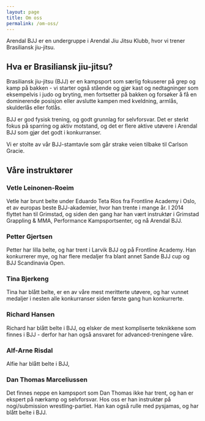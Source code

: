 ```yaml
---
layout: page
title: Om oss
permalink: /om-oss/
---
```


Arendal BJJ er en undergruppe i Arendal Jiu Jitsu Klubb, hvor vi trener Brasiliansk jiu-jitsu.

## Hva er Brasiliansk jiu-jitsu?

Brasiliansk jiu-jitsu (BJJ) er en kampsport som særlig fokuserer på grep og kamp på bakken - vi starter også stående og gjør
kast og nedtagninger som eksempelvis i judo og bryting, men fortsetter på bakken og forsøker å få en dominerende
posisjon eller avslutte kampen med kveldning, armlås, skulderlås eller fotlås.

BJJ er god fysisk trening, og godt grunnlag for selvforsvar. Det er sterkt fokus på sparring og aktiv motstand, og det
er flere aktive utøvere i Arendal BJJ som gjør det godt i konkurranser.

Vi er stolte av vår BJJ-stamtavle som går strake veien tilbake til Carlson Gracie.

## Våre instruktører

### Vetle Leinonen-Roeim

Vetle har brunt belte under Eduardo Teta Rios fra Frontline Academy i Oslo, et av europas beste BJJ-akademier, hvor han trente i mange år. I 2014 flyttet han til Grimstad, og siden den gang har han vært instruktør i Grimstad Grappling & MMA, Performance Kampsportsenter, og nå Arendal BJJ.

### Petter Gjertsen

Petter har lilla belte, og har trent i Larvik BJJ og på Frontline Academy. Han konkurrerer mye, og har flere medaljer fra blant annet Sande BJJ cup og BJJ Scandinavia Open.

### Tina Bjerkeng

Tina har blått belte, er en av våre mest meritterte utøvere, og har vunnet medaljer i nesten alle konkurranser siden første gang hun
konkurrerte.

### Richard Hansen

Richard har blått belte i BJJ, og elsker de mest kompliserte teknikkene som finnes i BJJ - derfor har han også ansvaret for advanced-treningene våre.

### Alf-Arne Risdal

Alfie har blått belte i BJJ, 

### Dan Thomas Marceliussen

Det finnes neppe en kampsport som Dan Thomas ikke har trent, og han er ekspert på nærkamp og selvforsvar. Hos oss er han instruktør på nogi/submission wrestling-partiet. Han kan også rulle med pysjamas, og har blått belte i BJJ.
